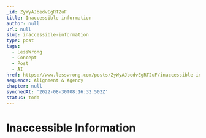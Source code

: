 ```yaml
---
_id: ZyWyAJbedvEgRT2uF
title: Inaccessible information
author: null
url: null
slug: inaccessible-information
type: post
tags:
  - LessWrong
  - Concept
  - Post
  - AI
href: https://www.lesswrong.com/posts/ZyWyAJbedvEgRT2uF/inaccessible-information
sequence: Alignment & Agency
chapter: null
synchedAt: '2022-08-30T08:16:32.502Z'
status: todo
---
```


# Inaccessible Information
